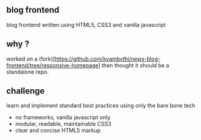 ## blog frontend

blog frontend written using HTML5, CSS3 and vanilla javascript

## why ?
worked on a (fork)[https://github.com/kyambvthi/news-blog-frontend/tree/responsive-homepage] then thought it should be a standalone repo.

## challenge
learn and implement standard best practices using only the bare bone tech

- no frameworks, vanilla javascript only
- modular, readable, maintainable CSS3
- clear and concise HTML5 markup
